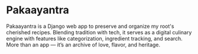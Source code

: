 # Pakaayantra
Pakaayantra is a Django web app to preserve and organize my root's cherished recipes. Blending tradition with tech, it serves as a digital culinary engine with features like categorization, ingredient tracking, and search. More than an app — it’s an archive of love, flavor, and heritage.
